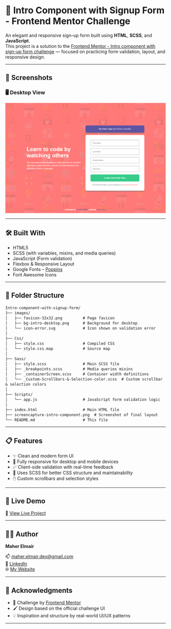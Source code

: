 # 🚀 Intro Component with Signup Form - Frontend Mentor Challenge

An elegant and responsive sign-up form built using **HTML**, **SCSS**, and **JavaScript**.  
This project is a solution to the [Frontend Mentor - Intro component with sign-up form challenge](https://www.frontendmentor.io/challenges/intro-component-with-signup-form-BCB6wcSrY) — focused on practicing form validation, layout, and responsive design.

---

## 📸 Screenshots

### 🖥️ Desktop View  
![Desktop Preview](/screencapture-intro-component.png)

---

## 🛠️ Built With

- HTML5
- SCSS (with variables, mixins, and media queries)
- JavaScript (Form validation)
- Flexbox & Responsive Layout
- Google Fonts – [Poppins](https://fonts.google.com/specimen/Poppins)
- Font Awesome Icons

---

## 📂 Folder Structure

```
Intro-component-with-signup-form/  
├── images/  
│   ├── favicon-32x32.png         # Page favicon  
│   ├── bg-intro-desktop.png      # Background for desktop  
│   └── icon-error.svg            # Icon shown on validation error  
│  
├── Css/  
│   ├── style.css                 # Compiled CSS  
│   └── style.css.map             # Source map  
│  
├── Sass/  
│   ├── style.scss                # Main SCSS file  
│   ├── _breakpoints.scss         # Media queries mixins  
│   ├── _containerScreen.scss     # Container width definitions  
│   └── _Custom-Scrollbars-&-Selection-color.scss  # Custom scrollbar & selection colors  
│  
├── Scripts/  
│   └── app.js                    # JavaScript form validation logic  
│  
├── index.html                    # Main HTML file  
├── screencapture-intro-component.png  # Screenshot of final layout  
└── README.md                     # This file  
```

---

## 📋 Features

- ✨ Clean and modern form UI
- 📲 Fully responsive for desktop and mobile devices
- ✅ Client-side validation with real-time feedback
- 🧩 Uses SCSS for better CSS structure and maintainability
- 🖱️ Custom scrollbars and selection styles

---

## 🚀 Live Demo

🔗 [View Live Project](https://maher-elmair.github.io/Intro-component-with-signup-form/)

---

## 🧑‍💻 Author

**Maher Elmair**  

📫 [maher.elmair.dev@gmail.com](mailto:maher.elmair.dev@gmail.com)  
🔗 [LinkedIn](https://www.linkedin.com/in/maher-elmair-831042237)  
🌐 [My Website](https://maher-elmair.github.io/My_Website)

---

## 🙏 Acknowledgments

- 🎯 Challenge by [Frontend Mentor](https://www.frontendmentor.io/)
- 🖌️ Design based on the official challenge UI
- 💡 Inspiration and structure by real-world UI/UX patterns

---
